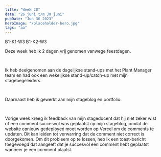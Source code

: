 ```yaml
---
title: "Week 20"
date: "26 juni t/m 30 juni"
pubDate: "Jun 30 2023"
heroImage: "/placeholder-hero.jpg"
tags: "aa"
---
```


<div class="flex gap-2 pb-2">
    <span class="cta2">B1-K1-W3</span>
    <span class="cta2">B1-K2-W3</span>
</div>

Deze week heb ik 2 dagen vrij genomen vanwege feestdagen.

&nbsp;

Ik heb deelgenomen aan de dagelijkse stand-ups met het Plant Manager team en had ook een wekelijkse stand-up/catch-up met mijn stagebegeleiders.

&nbsp;

Daarnaast heb ik gewerkt aan mijn stageblog en portfolio.

&nbsp;

Vorige week kreeg ik feedback van mijn stagedocent dat hij niet zeker wist of een comment succesvol was geplaatst op mijn stageblog, omdat de website opnieuw gedeployed moet worden op Vercel om de comments te updaten. Dit kan leiden tot verwarring dat de comment niet correct is doorgekomen. Om dit probleem op te lossen, heb ik een toast-bericht toegevoegd dat aangeeft dat je succesvol een comment hebt geplaatst wanneer je een comment plaatst.
